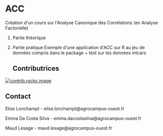 # ACC
Création d'un cours sur l'Analyse Canonique des Corrélations (en Analyse Factorielle)

1. Partie théorique
2. Partie pratique
   Exemple d'une application d'ACC sur R au jeu de données compris dans le package + test sur les données mtcars

   ## Contributrices

<p align="right">

</p>

<a href="https://github.com/emma-dcs/ACC/graphs/contributors"> ![contrib.rocks image](https://contrib.rocks/image?repo=emma-dcs/ACC)

</a>

</p>

<!-- CONTACT -->

## Contact

Elise Lonchampt - elise.lonchampt\@agrocampus-ouest.fr

Emma Da Costa Silva - emma.dacostasilva\@agrocampus-ouest.fr

Maud Lesage - maud.lesage\@agrocampus-ouest.fr

